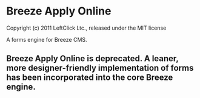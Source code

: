 # Breeze Apply Online

Copyright (c) 2011 LeftClick Ltc., released under the MIT license

A forms engine for Breeze CMS.

## Breeze Apply Online is deprecated. A leaner, more designer-friendly implementation of forms has been incorporated into the core Breeze engine.
